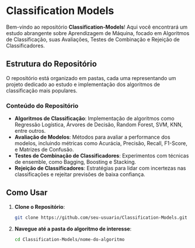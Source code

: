 # Classification Models

Bem-vindo ao repositório **Classification-Models**! Aqui você encontrará um estudo abrangente sobre Aprendizagem de Máquina, focado em Algoritmos de Classificação, suas Avaliações, Testes de Combinação e Rejeição de Classificadores. 

## Estrutura do Repositório

O repositório está organizado em pastas, cada uma representando um projeto dedicado ao estudo e implementação dos algoritmos de classificação mais populares. 

### Conteúdo do Repositório

- **Algoritmos de Classificação**: Implementação de algoritmos como Regressão Logística, Árvores de Decisão, Random Forest, SVM, KNN, entre outros.
- **Avaliação de Modelos**: Métodos para avaliar a performance dos modelos, incluindo métricas como Acurácia, Precisão, Recall, F1-Score, e Matrizes de Confusão.
- **Testes de Combinação de Classificadores**: Experimentos com técnicas de ensemble, como Bagging, Boosting e Stacking.
- **Rejeição de Classificadores**: Estratégias para lidar com incertezas nas classificações e rejeitar previsões de baixa confiança.

## Como Usar

1. **Clone o Repositório**:
    ```bash
    git clone https://github.com/seu-usuario/Classification-Models.git
    ```

2. **Navegue até a pasta do algoritmo de interesse**:
    ```bash
    cd Classification-Models/nome-do-algoritmo
    ```


